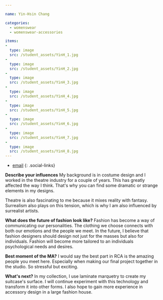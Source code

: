 ```yaml
---

name: Yin-Hsin Chang

categories:
  - womenswear
  - womenswear-accessories

items:
-
  type: image
  src: /student_assets/YinH_1.jpg
-
  type: image
  src: /student_assets/YinH_2.jpg
-
  type: image
  src: /student_assets/YinH_3.jpg
-
  type: image
  src: /student_assets/YinH_4.jpg
-
  type: image
  src: /student_assets/YinH_5.jpg
-
  type: image
  src: /student_assets/YinH_6.jpg
-
  type: image
  src: /student_assets/YinH_7.jpg
-
  type: image
  src: /student_assets/YinH_8.jpg
---
```


* [email](mailto:yin-hsin.chang@network.rca.ac.uk)
{: .social-links}

**Describe your influences**
My background is in costume design and I worked in the theatre industry for a couple of years. This has greatly affected the way I think. That's why you can find some dramatic or strange elements in my designs.

Theatre is also fascinating to me because it mixes reality with fantasy. Surrealism also plays on this tension, which is why I am also influenced by surrealist artists.

**What does the future of fashion look like?**
Fashion has become a way of communicating our personalities. The clothing we choose connects with both our emotions and the people we meet. In the future, I believe that fashion designers should design not just for the masses but also for individuals. Fashion will become more tailored to an individuals psychological needs and desires.

**Best moment of the MA?**
I would say the best part in RCA is the amazing people you meet here. Especially when making our final project together in the studio. So stressful but exciting.

**What's next?**
In my collection, I use laminate marquetry to create my suitcase's surface. I will continue experiment with this technology and transform it into other forms. I also hope to gain more experience in accessory design in a large fashion house.

